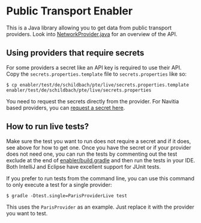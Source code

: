 Public Transport Enabler
========================

This is a Java library allowing you to get data from public transport providers.
Look into [NetworkProvider.java](https://github.com/schildbach/public-transport-enabler/blob/master/enabler/src/de/schildbach/pte/NetworkProvider.java) for an overview of the API.

Using providers that require secrets
------------------------------------

For some providers a secret like an API key is required to use their API.
Copy the `secrets.properties.template` file to `secrets.properties` like so:

    $ cp enabler/test/de/schildbach/pte/live/secrets.properties.template enabler/test/de/schildbach/pte/live/secrets.properties

You need to request the secrets directly from the provider. For Navitia based providers, you can [request a secret here](http://www.navitia.io/register).

How to run live tests?
----------------------

Make sure the test you want to run does not require a secret and if it does, see above for how to get one.
Once you have the secret or if your provider does not need one,
you can run the tests by commenting out the test exclude
at the end of [enabler/build.gradle](https://github.com/schildbach/public-transport-enabler/blob/master/enabler/build.gradle#L30)
and then run the tests in your IDE.
Both IntelliJ and Eclipse have excellent support for JUnit tests.

If you prefer to run tests from the command line,
you can use this command to only execute a test for a single provider:

    $ gradle -Dtest.single=ParisProviderLive test

This uses the `ParisProvider` as an example.
Just replace it with the provider you want to test.
